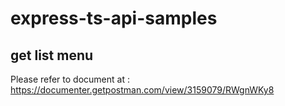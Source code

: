 # express-ts-api-samples

## get list menu

Please refer to document at :
https://documenter.getpostman.com/view/3159079/RWgnWKy8
